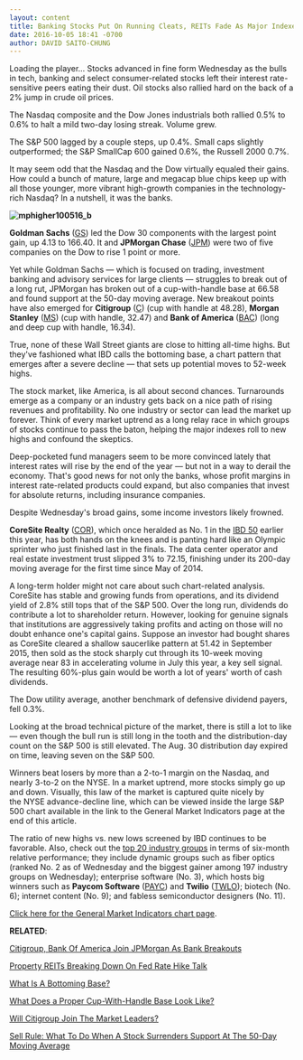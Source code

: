 ```yaml
---
layout: content
title: Banking Stocks Put On Running Cleats, REITs Fade As Major Indexes Rebound
date: 2016-10-05 18:41 -0700
author: DAVID SAITO-CHUNG
---
```






Loading the player...
Stocks advanced in fine form Wednesday as the bulls in tech, banking and select consumer-related stocks left their interest rate-sensitive peers eating their dust. Oil stocks also rallied hard on the back of a 2% jump in crude oil prices.


The Nasdaq composite and the Dow Jones industrials both rallied 0.5% to 0.6% to halt a mild two-day losing streak. Volume grew.


The S&P 500 lagged by a couple steps, up 0.4%. Small caps slightly outperformed; the S&P SmallCap 600 gained 0.6%, the Russell 2000 0.7%.


It may seem odd that the Nasdaq and the Dow virtually equaled their gains. How could a bunch of mature, large and megacap blue chips keep up with all those younger, more vibrant high-growth companies in the technology-rich Nasdaq? In a nutshell, it was the banks.


**![mphigher100516_b](https://www.investors.com/wp-content/uploads/2016/10/MPhigher100516_b-185x300.png)**


**Goldman Sachs** ([GS](https://research.investors.com/quote.aspx?symbol=GS)) led the Dow 30 components with the largest point gain, up 4.13 to 166.40. It and **JPMorgan Chase** ([JPM](https://research.investors.com/quote.aspx?symbol=JPM)) were two of five companies on the Dow to rise 1 point or more.


Yet while Goldman Sachs — which is focused on trading, investment banking and advisory services for large clients — struggles to break out of a long rut, JPMorgan has broken out of a cup-with-handle base at 66.58 and found support at the 50-day moving average. New breakout points have also emerged for **Citigroup** ([C](https://research.investors.com/quote.aspx?symbol=C)) (cup with handle at 48.28), **Morgan Stanley** ([MS](https://research.investors.com/quote.aspx?symbol=MS)) (cup with handle, 32.47) and **Bank of America** ([BAC](https://research.investors.com/quote.aspx?symbol=BAC)) (long and deep cup with handle, 16.34).


True, none of these Wall Street giants are close to hitting all-time highs. But they've fashioned what IBD calls the bottoming base, a chart pattern that emerges after a severe decline — that sets up potential moves to 52-week highs.


The stock market, like America, is all about second chances. Turnarounds emerge as a company or an industry gets back on a nice path of rising revenues and profitability. No one industry or sector can lead the market up forever. Think of every market uptrend as a long relay race in which groups of stocks continue to pass the baton, helping the major indexes roll to new highs and confound the skeptics.


Deep-pocketed fund managers seem to be more convinced lately that interest rates will rise by the end of the year — but not in a way to derail the economy. That's good news for not only the banks, whose profit margins in interest rate-related products could expand, but also companies that invest for absolute returns, including insurance companies.


Despite Wednesday's broad gains, some income investors likely frowned.


**CoreSite Realty** ([COR](https://research.investors.com/quote.aspx?symbol=COR)), which once heralded as No. 1 in the [IBD 50](http://research.investors.com/stock-lists/ibd-50/) earlier this year, has both hands on the knees and is panting hard like an Olympic sprinter who just finished last in the finals. The data center operator and real estate investment trust slipped 3% to 72.15, finishing under its 200-day moving average for the first time since May of 2014.


A long-term holder might not care about such chart-related analysis. CoreSite has stable and growing funds from operations, and its dividend yield of 2.8% still tops that of the S&P 500. Over the long run, dividends do contribute a lot to shareholder return. However, looking for genuine signals that institutions are aggressively taking profits and acting on those will no doubt enhance one's capital gains.
Suppose an investor had bought shares as CoreSite cleared a shallow saucerlike pattern at 51.42 in September 2015, then sold as the stock sharply cut through its 10-week moving average near 83 in accelerating volume in July this year, a key sell signal. The resulting 60%-plus gain would be worth a lot of years' worth of cash dividends.


The Dow utility average, another benchmark of defensive dividend payers, fell 0.3%.


Looking at the broad technical picture of the market, there is still a lot to like — even though the bull run is still long in the tooth and the distribution-day count on the S&P 500 is still elevated. The Aug. 30 distribution day expired on time, leaving seven on the S&P 500.


Winners beat losers by more than a 2-to-1 margin on the Nasdaq, and nearly 3-to-2 on the NYSE. In a market uptrend, more stocks simply go up and down. Visually, this law of the market is captured quite nicely by the NYSE advance-decline line, which can be viewed inside the large S&P 500 chart available in the link to the General Market Indicators page at the end of this article.


The ratio of new highs vs. new lows screened by IBD continues to be favorable. Also, check out the [top 20 industry groups](https://www.investors.com/data-tables/industry-sub-group-rankings-oct-04-2016/) in terms of six-month relative performance; they include dynamic groups such as fiber optics (ranked No. 2 as of Wednesday and the biggest gainer among 197 industry groups on Wednesday); enterprise software (No. 3), which hosts big winners such as **Paycom Software** ([PAYC](https://research.investors.com/quote.aspx?symbol=PAYC)) and **Twilio** ([TWLO](https://research.investors.com/quote.aspx?symbol=TWLO)); biotech (No. 6); internet content (No. 9); and fabless semiconductor designers (No. 11).


[Click here for the General Market Indicators chart page](https://www.investors.com/wp-content/uploads/2016/10/IBD0510153015GMI.pdf).


**RELATED**:


[Citigroup, Bank Of America Join JPMorgan As Bank Breakouts](https://www.investors.com/news/after-positive-news-are-citigroup-bank-of-america-buys/)


[Property REITs Breaking Down On Fed Rate Hike Talk](https://www.investors.com/news/property-reits-breaking-down-on-fed-rate-hike-talk/)


[What Is A Bottoming Base?](https://www.investors.com/how-to-invest/investors-corner/investing-after-a-market-deep-freeze-how-to-spot-the-bottoming-base/)


[What Does a Proper Cup-With-Handle Base Look Like?](https://www.investors.com/how-to-invest/investors-corner/smart-stock-investing-invest-time-in-learning-the-cup-with-handle/)


[Will Citigroup Join The Market Leaders?](https://www.investors.com/market-trend/stock-market-today/stock-rally-strengthens-will-citigroup-jpmorgan-emerge-as-new-leaders/)


[Sell Rule: What To Do When A Stock Surrenders Support At The 50-Day Moving Average](https://www.investors.com/how-to-invest/investors-corner/know-this-sell-signal-weak-rebound-action-after-violating-the-50-day-line/)


 




